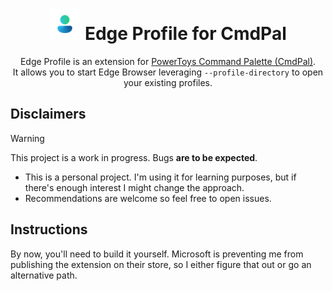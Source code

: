 <div align="center">

# ![EdgeProfileLogo](EdgeProfileCmdPal/Assets/StoreLogo.scale-100.png) Edge Profile for CmdPal

Edge Profile is an extension for [PowerToys Command Palette (CmdPal)](https://learn.microsoft.com/en-us/windows/powertoys/command-palette/overview).  
It allows you to start Edge Browser leveraging `--profile-directory` to open your existing profiles.

</div>

## Disclaimers
> [!WARNING]
> This project is a work in progress. Bugs **are to be expected**.
- This is a personal project. I'm using it for learning purposes, but if there's enough interest I might change the approach.
- Recommendations are welcome so feel free to open issues.

## Instructions
By now, you'll need to build it yourself. Microsoft is preventing me from publishing the extension on their store, so I either figure that out or go an alternative path.

